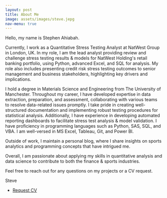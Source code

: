 ```yaml
---
layout: post
title: About Me
image: assets/images/steve.jepg
nav-menu: true
---
```


Hello, my name is Stephen Ahiabah.

Currently, I work as a Quantitative Stress Testing Analyst at NatWest Group in London, UK. In my role, I am the lead analyst providing review and challenge stress testing results & models for NatWest Holding's retail banking portfolio, using Python, advanced Excel, and SQL for analysis. My role also includes presenting credit risk stress testing outcomes to senior management and business stakeholders, highlighting key drivers and implications.

I hold a degree in Materials Science and Engineering from The University of Manchester. Throughout my career, I have developed expertise in data extraction, preparation, and assessment, collaborating with various teams to resolve data-related issues promptly. I take pride in creating well-structured documentation and implementing robust testing procedures for statistical analysis. Additionally, I have experience in developing automated reporting dashboards to facilitate stress test analysis & model validation. 
I have proficiency in programming languages such as Python, SAS, SQL, and VBA. I am well-versed in MS Excel, Tableau, Git, and Power BI.

Outside of work, I maintain a personal blog, where I share insights on sports analytics and programming concepts that have intrigued me.

Overall, I am passionate about applying my skills in quantitative analysis and data science to contribute to both the finance & sports industries.

Feel free to reach out for any questions on my projects or a CV request.

Steve

<ul class="actions vertical">
    <!-- <li><a href="#" class="button special fit">About</a></li> -->
    <li><a href="{{ '/contact.html' | absolute_url}}" class="button fit">Request CV</a></li>
</ul>

